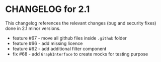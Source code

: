 CHANGELOG for 2.1
=================

This changelog references the relevant changes (bug and security fixes) done
in 2.1 minor versions.

 - feature #67 - move all github files inside `.github` folder
 - feature #66 - add missing licence
 - feature #62 - add additional filter component
 - fix #68 - add `GraphInterface` to create mocks for testing purpose
